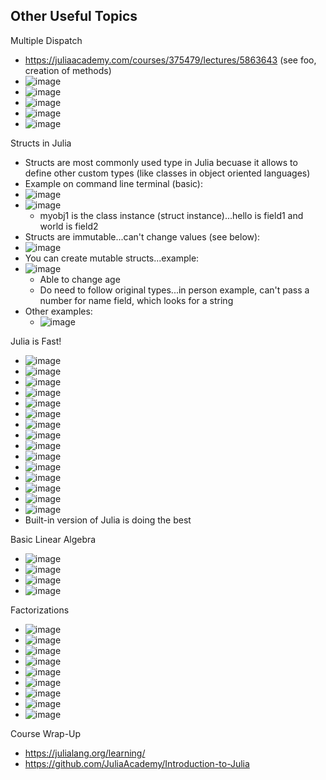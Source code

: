 ## Other Useful Topics

Multiple Dispatch
- https://juliaacademy.com/courses/375479/lectures/5863643 (see foo, creation of methods)
- ![image](https://github.com/user-attachments/assets/958c39d9-040f-4a9a-8422-b9415ff2fc56)
- ![image](https://github.com/user-attachments/assets/79cb1304-25a9-4bad-b1e6-97609c6749cb)
- ![image](https://github.com/user-attachments/assets/6f4b2310-27cf-4599-bbbf-4c4a2fc74f76)
- ![image](https://github.com/user-attachments/assets/ceb113b4-61ee-43de-ae5c-c69b25850ecf)
- ![image](https://github.com/user-attachments/assets/bc400acf-fe29-42d9-8317-eb0a72c396e5)

Structs in Julia
- Structs are most commonly used type in Julia becuase it allows to define other custom types (like classes in object oriented languages)
- Example on command line terminal (basic):
- ![image](https://github.com/user-attachments/assets/0c988539-5d89-45d1-9b33-70fab62bd5ae)
- ![image](https://github.com/user-attachments/assets/6bade828-e522-47a7-9957-b9f70bd2742e)
  - myobj1 is the class instance (struct instance)...hello is field1 and world is field2
- Structs are immutable...can't change values (see below):
- ![image](https://github.com/user-attachments/assets/2a28eef9-02ca-4cf0-84de-fb0871011a07)
- You can create mutable structs...example:
- ![image](https://github.com/user-attachments/assets/314633ab-e1c2-44ec-b08c-3387c82aa4c9)
  - Able to change age
  - Do need to follow original types...in person example, can't pass a number for name field, which looks for a string
- Other examples:
  - ![image](https://github.com/user-attachments/assets/bb64d48a-fc23-44f4-ac78-6c6eae0e86e2)

Julia is Fast!
- ![image](https://github.com/user-attachments/assets/277013f2-03bc-4245-a7d0-cbd3470292dc)
- ![image](https://github.com/user-attachments/assets/7b467907-efca-4d70-ac78-19ffaaaec2df)
- ![image](https://github.com/user-attachments/assets/f3d143f4-669b-4076-a3ad-35bbb51a32bb)
- ![image](https://github.com/user-attachments/assets/ca3e254b-3223-45ec-85bb-e173cc4aede2)
- ![image](https://github.com/user-attachments/assets/986e7060-4699-4ea0-89cd-79d36c1c8812)
- ![image](https://github.com/user-attachments/assets/db0f33c8-891d-4352-824e-0d1f5535091a)
- ![image](https://github.com/user-attachments/assets/8e166eca-7630-4b0c-8d99-67ccf6a62853)
- ![image](https://github.com/user-attachments/assets/888d0f5c-78c5-4a6a-a47a-b9a2e3c5d9a9)
- ![image](https://github.com/user-attachments/assets/a092804b-f8be-4a68-afbe-bdc42eae5f68)
- ![image](https://github.com/user-attachments/assets/4dae3310-674a-4fea-be99-ac5d95d37a19)
- ![image](https://github.com/user-attachments/assets/11014afc-18c0-46dc-93f3-d995438638e7)
- ![image](https://github.com/user-attachments/assets/d81d8e77-af16-4aff-b364-daaf614ec367)
- ![image](https://github.com/user-attachments/assets/e1db4b3e-a64c-4265-9960-a868e141c0ea)
- ![image](https://github.com/user-attachments/assets/b8de1e79-0c0e-433b-8d9b-610155000fba)
- ![image](https://github.com/user-attachments/assets/28ad0817-d611-4653-b7a0-84ebb498e4d0)
- Built-in version of Julia is doing the best

Basic Linear Algebra
- ![image](https://github.com/user-attachments/assets/2721ad20-38c5-4fa1-9063-5080d2c64543)
- ![image](https://github.com/user-attachments/assets/9e34f625-43f1-4b45-aac0-0f1eabd2bcce)
- ![image](https://github.com/user-attachments/assets/88232b1b-a3af-4999-ab2e-63cbda58dd0b)
- ![image](https://github.com/user-attachments/assets/a949a3d5-d067-45fb-af9e-fd82fc1b6d0c)

Factorizations
- ![image](https://github.com/user-attachments/assets/a6d63b0b-5436-4809-a853-50eebd08a8d2)
- ![image](https://github.com/user-attachments/assets/0d9ef0d1-668c-4bc2-bef9-b40bd5732de6)
- ![image](https://github.com/user-attachments/assets/26d74d01-0523-411f-aa64-3653c859187c)
- ![image](https://github.com/user-attachments/assets/968d6151-3238-4521-94ed-772827e3d71c)
- ![image](https://github.com/user-attachments/assets/f06ebdfd-b12f-4c86-89be-faeb616f1fc5)
- ![image](https://github.com/user-attachments/assets/d8d3e3d1-bd45-4acb-860f-f0864405c989)
- ![image](https://github.com/user-attachments/assets/dd3637fc-ad47-4888-8b5e-7159e4ee7ea3)
- ![image](https://github.com/user-attachments/assets/f2bf5e7b-f630-40c3-ac05-3ca9a8fc7813)
- ![image](https://github.com/user-attachments/assets/5153863a-9f58-47b8-bfc8-960a6254e5fa)

Course Wrap-Up
- https://julialang.org/learning/
- https://github.com/JuliaAcademy/Introduction-to-Julia















